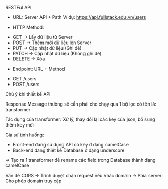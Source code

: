 RESTFul API

- URL: Server API + Path
  Ví dụ: https://api.fullstack.edu.vn/users

- HTTP Method:

* GET -> Lấy dữ liệu từ Server
* POST -> Thêm mới dữ liệu lên Server
* PUT -> Cập nhật dữ liệu (Ghi đè)
* PATCH -> Cập nhật dữ liệu (Không ghi đè)
* DELETE -> Xóa

- Endpoint: URL + Method

* GET /users
* POST /users

Chú ý khi thiết kế API

Response Message thường sẽ cần phải cho chạy qua 1 bộ lọc có tên là: transformer

Tác dụng của transformer: Xử lý, thay đổi lại các key của json, bổ sung thêm key mới

Giả sử tình huống:

- Front-end đang sử dụng API có key ở dạng camelCase
- Back-end đang thiết kế Database ở dạng underscore

=> Tạo ra 1 transformer để rename các field trong Database thành dạng camelCase

Vấn đề CORS -> Trình duyệt chặn request nếu khác domain
-> Phía server: Cho phép domain truy cập
